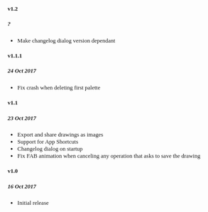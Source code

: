 <style type="text/css">
@font-face {
    font-family: PressStart2P;
    src: url("file:///android_asset/fonts/PressStart2P.ttf")
}
body {
    font-family: PressStart2P;
    font-size: small;
}
</style>

#### v1.2
##### ?

* Make changelog dialog version dependant

#### v1.1.1
##### 24 Oct 2017

* Fix crash when deleting first palette

#### v1.1
##### 23 Oct 2017

* Export and share drawings as images
* Support for App Shortcuts
* Changelog dialog on startup
* Fix FAB animation when canceling any operation that asks to save the drawing

#### v1.0

##### 16 Oct 2017

* Initial release